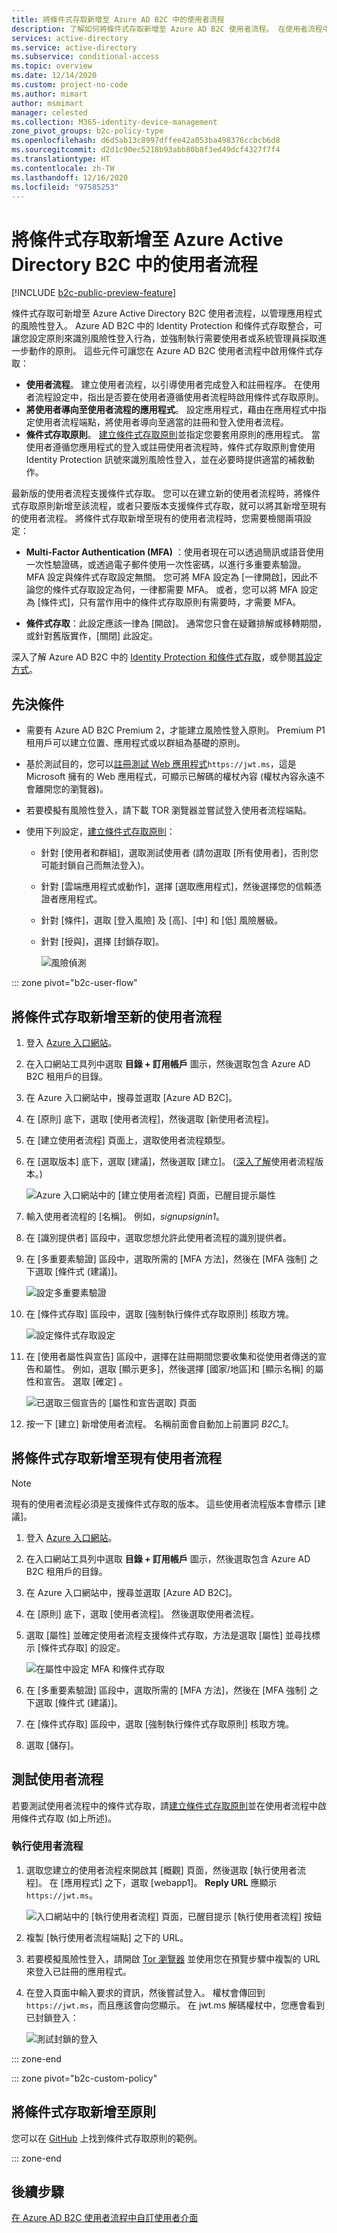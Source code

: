 ```yaml
---
title: 將條件式存取新增至 Azure AD B2C 中的使用者流程
description: 了解如何將條件式存取新增至 Azure AD B2C 使用者流程。 在使用者流程中設定多重要素驗證 (MFA) 設定和條件式存取原則，以強制執行原則並補救風險性登入。
services: active-directory
ms.service: active-directory
ms.subservice: conditional-access
ms.topic: overview
ms.date: 12/14/2020
ms.custom: project-no-code
ms.author: mimart
author: msmimart
manager: celested
ms.collection: M365-identity-device-management
zone_pivot_groups: b2c-policy-type
ms.openlocfilehash: d6d5ab13c8997dffee42a053ba498376ccbcb6d8
ms.sourcegitcommit: d2d1c90ec5218b93abb80b8f3ed49dcf4327f7f4
ms.translationtype: HT
ms.contentlocale: zh-TW
ms.lasthandoff: 12/16/2020
ms.locfileid: "97585253"
---
```

# <a name="add-conditional-access-to-user-flows-in-azure-active-directory-b2c"></a>將條件式存取新增至 Azure Active Directory B2C 中的使用者流程

[!INCLUDE [b2c-public-preview-feature](../../includes/active-directory-b2c-public-preview.md)]

條件式存取可新增至 Azure Active Directory B2C 使用者流程，以管理應用程式的風險性登入。 Azure AD B2C 中的 Identity Protection 和條件式存取整合，可讓您設定原則來識別風險性登入行為，並強制執行需要使用者或系統管理員採取進一步動作的原則。 這些元件可讓您在 Azure AD B2C 使用者流程中啟用條件式存取：

- **使用者流程**。 建立使用者流程，以引導使用者完成登入和註冊程序。 在使用者流程設定中，指出是否要在使用者遵循使用者流程時啟用條件式存取原則。
- **將使用者導向至使用者流程的應用程式**。 設定應用程式，藉由在應用程式中指定使用者流程端點，將使用者導向至適當的註冊和登入使用者流程。
- **條件式存取原則**。 [建立條件式存取原則](conditional-access-identity-protection-setup.md)並指定您要套用原則的應用程式。 當使用者遵循您應用程式的登入或註冊使用者流程時，條件式存取原則會使用 Identity Protection 訊號來識別風險性登入，並在必要時提供適當的補救動作。

最新版的使用者流程支援條件式存取。 您可以在建立新的使用者流程時，將條件式存取原則新增至該流程，或者只要版本支援條件式存取，就可以將其新增至現有的使用者流程。 將條件式存取新增至現有的使用者流程時，您需要檢閱兩項設定：

- **Multi-Factor Authentication (MFA)** ：使用者現在可以透過簡訊或語音使用一次性驗證碼，或透過電子郵件使用一次性密碼，以進行多重要素驗證。 MFA 設定與條件式存取設定無關。 您可將 MFA 設定為 [一律開啟]，因此不論您的條件式存取設定為何，一律都需要 MFA。 或者，您可以將 MFA 設定為 [條件式]，只有當作用中的條件式存取原則有需要時，才需要 MFA。

- **條件式存取**：此設定應該一律為 [開啟]。 通常您只會在疑難排解或移轉期間，或針對舊版實作，[關閉] 此設定。

深入了解 Azure AD B2C 中的 [Identity Protection 和條件式存取](conditional-access-identity-protection-overview.md)，或參閱[其設定方式](conditional-access-identity-protection-setup.md)。

## <a name="prerequisites"></a>先決條件

- 需要有 Azure AD B2C Premium 2，才能建立風險性登入原則。 Premium P1 租用戶可以建立位置、應用程式或以群組為基礎的原則。
- 基於測試目的，您可以[註冊測試 Web 應用程式](tutorial-register-applications.md)`https://jwt.ms`，這是 Microsoft 擁有的 Web 應用程式，可顯示已解碼的權杖內容 (權杖內容永遠不會離開您的瀏覽器)。 
- 若要模擬有風險性登入，請下載 TOR 瀏覽器並嘗試登入使用者流程端點。
- 使用下列設定，[建立條件式存取原則](conditional-access-identity-protection-setup.md)：
   
  - 針對 [使用者和群組]，選取測試使用者 (請勿選取 [所有使用者]，否則您可能封鎖自己而無法登入)。
  - 針對 [雲端應用程式或動作]，選擇 [選取應用程式]，然後選擇您的信賴憑證者應用程式。
  - 針對 [條件]，選取 [登入風險] 及 [高]、[中] 和 [低] 風險層級。
  - 針對 [授與]，選擇 [封鎖存取]。

      ![風險偵測](media/conditional-access-identity-protection-setup/test-conditional-access-policy.png)

::: zone pivot="b2c-user-flow"

## <a name="add-conditional-access-to-a-new-user-flow"></a>將條件式存取新增至新的使用者流程

1. 登入 [Azure 入口網站](https://portal.azure.com)。
1. 在入口網站工具列中選取 **目錄 + 訂用帳戶** 圖示，然後選取包含 Azure AD B2C 租用戶的目錄。
1. 在 Azure 入口網站中，搜尋並選取 [Azure AD B2C]。
1. 在 [原則] 底下，選取 [使用者流程]，然後選取 [新使用者流程]。
1. 在 [建立使用者流程] 頁面上，選取使用者流程類型。
1. 在 [選取版本] 底下，選取 [建議]，然後選取 [建立]。 ([深入了解](user-flow-versions.md)使用者流程版本。)

    ![Azure 入口網站中的 [建立使用者流程] 頁面，已醒目提示屬性](./media/tutorial-create-user-flows/select-version.png)

1. 輸入使用者流程的 [名稱]。 例如，*signupsignin1*。
1. 在 [識別提供者] 區段中，選取您想允許此使用者流程的識別提供者。
2. 在 [多重要素驗證] 區段中，選取所需的 [MFA 方法]，然後在 [MFA 強制] 之下選取 [條件式 (建議)]。
 
   ![設定多重要素驗證](media/conditional-access-user-flow/configure-mfa.png)

1. 在 [條件式存取] 區段中，選取 [強制執行條件式存取原則] 核取方塊。

   ![設定條件式存取設定](media/conditional-access-user-flow/configure-conditional-access.png)

1. 在 [使用者屬性與宣告] 區段中，選擇在註冊期間您要收集和從使用者傳送的宣告和屬性。 例如，選取 [顯示更多]，然後選擇 [國家/地區]和 [顯示名稱] 的屬性和宣告。 選取 [確定]  。

    ![已選取三個宣告的 [屬性和宣告選取] 頁面](./media/conditional-access-user-flow/configure-user-attributes-claims.png)

1. 按一下 [建立]  新增使用者流程。 名稱前面會自動加上前置詞 *B2C_1*。

## <a name="add-conditional-access-to-an-existing-user-flow"></a>將條件式存取新增至現有使用者流程

> [!NOTE]
> 現有的使用者流程必須是支援條件式存取的版本。 這些使用者流程版本會標示 [建議]。

1. 登入 [Azure 入口網站](https://portal.azure.com)。

1. 在入口網站工具列中選取 **目錄 + 訂用帳戶** 圖示，然後選取包含 Azure AD B2C 租用戶的目錄。

1. 在 Azure 入口網站中，搜尋並選取 [Azure AD B2C]。

1. 在 [原則] 底下，選取 [使用者流程]。 然後選取使用者流程。

1. 選取 [屬性] 並確定使用者流程支援條件式存取，方法是選取 [屬性] 並尋找標示 [條件式存取] 的設定。
 
   ![在屬性中設定 MFA 和條件式存取](media/conditional-access-user-flow/add-conditional-access.png)

1. 在 [多重要素驗證] 區段中，選取所需的 [MFA 方法]，然後在 [MFA 強制] 之下選取 [條件式 (建議)]。
 
1. 在 [條件式存取] 區段中，選取 [強制執行條件式存取原則] 核取方塊。

1. 選取 [儲存]。

## <a name="test-the-user-flow"></a>測試使用者流程

若要測試使用者流程中的條件式存取，請[建立條件式存取原則](conditional-access-identity-protection-setup.md)並在使用者流程中啟用條件式存取 (如上所述)。 


### <a name="run-the-user-flow"></a>執行使用者流程

1. 選取您建立的使用者流程來開啟其 [概觀] 頁面，然後選取 [執行使用者流程]。 在 [應用程式] 之下，選取 [webapp1]。 **Reply URL** 應顯示 `https://jwt.ms`。

   ![入口網站中的 [執行使用者流程] 頁面，已醒目提示 [執行使用者流程] 按鈕](./media/tutorial-create-user-flows/signup-signin-run-now.PNG)

1. 複製 [執行使用者流程端點] 之下的 URL。

1. 若要模擬風險性登入，請開啟 [Tor 瀏覽器](https://www.torproject.org/download/) 並使用您在預覽步驟中複製的 URL 來登入已註冊的應用程式。

1. 在登入頁面中輸入要求的資訊，然後嘗試登入。 權杖會傳回到 `https://jwt.ms`，而且應該會向您顯示。 在 jwt.ms 解碼權杖中，您應會看到已封鎖登入：

   ![測試封鎖的登入](media/conditional-access-identity-protection-setup/test-blocked-sign-in.png)

::: zone-end

::: zone pivot="b2c-custom-policy"

## <a name="add-conditional-access-to-your-policy"></a>將條件式存取新增至原則

您可以在 [GitHub](https://github.com/azure-ad-b2c/samples/tree/master/policies/conditional-access) 上找到條件式存取原則的範例。

::: zone-end

## <a name="next-steps"></a>後續步驟

[在 Azure AD B2C 使用者流程中自訂使用者介面](customize-ui-with-html.md)
